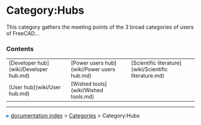 # Category:Hubs
This category gathers the meeting points of the 3 broad categories of users of FreeCAD\...

### Contents

|     |     |     |
| --- | --- | --- |
| [Developer hub](wiki/Developer hub.md) | [Power users hub](wiki/Power users hub.md) | [Scientific literature](wiki/Scientific literature.md) |
| [User hub](wiki/User hub.md) | [Wished tools](wiki/Wished tools.md) |



---
![](images/Right_arrow.png) [documentation index](../README.md) > [Categories](Category_Categories.md) > Category:Hubs
